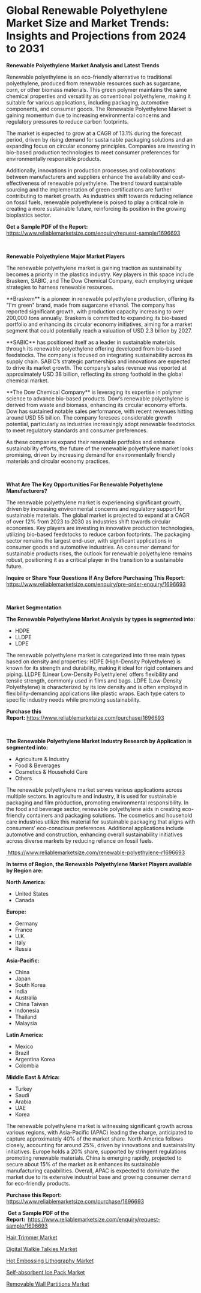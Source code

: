 <p><h1>Global Renewable Polyethylene Market Size and Market Trends: Insights and Projections from 2024 to 2031</h1></p><p><strong>Renewable Polyethylene Market Analysis and Latest Trends</strong></p>
<p><p>Renewable polyethylene is an eco-friendly alternative to traditional polyethylene, produced from renewable resources such as sugarcane, corn, or other biomass materials. This green polymer maintains the same chemical properties and versatility as conventional polyethylene, making it suitable for various applications, including packaging, automotive components, and consumer goods. The Renewable Polyethylene Market is gaining momentum due to increasing environmental concerns and regulatory pressures to reduce carbon footprints.</p><p>The market is expected to grow at a CAGR of 13.1% during the forecast period, driven by rising demand for sustainable packaging solutions and an expanding focus on circular economy principles. Companies are investing in bio-based production technologies to meet consumer preferences for environmentally responsible products. </p><p>Additionally, innovations in production processes and collaborations between manufacturers and suppliers enhance the availability and cost-effectiveness of renewable polyethylene. The trend toward sustainable sourcing and the implementation of green certifications are further contributing to market growth. As industries shift towards reducing reliance on fossil fuels, renewable polyethylene is poised to play a critical role in creating a more sustainable future, reinforcing its position in the growing bioplastics sector.</p></p>
<p><strong>Get a Sample PDF of the Report:&nbsp;</strong> <a href="https://www.reliablemarketsize.com/enquiry/request-sample/1696693?utm_campaign=1564&utm_medium=2&utm_source=Github&utm_content=ia&utm_term=30102024&utm_id=renewable-polyethylene">https://www.reliablemarketsize.com/enquiry/request-sample/1696693</a></p>
<p>&nbsp;</p>
<p><strong>Renewable Polyethylene Major Market Players</strong></p>
<p><p>The renewable polyethylene market is gaining traction as sustainability becomes a priority in the plastics industry. Key players in this space include Braskem, SABIC, and The Dow Chemical Company, each employing unique strategies to harness renewable resources.</p><p>**Braskem** is a pioneer in renewable polyethylene production, offering its "I'm green" brand, made from sugarcane ethanol. The company has reported significant growth, with production capacity increasing to over 200,000 tons annually. Braskem is committed to expanding its bio-based portfolio and enhancing its circular economy initiatives, aiming for a market segment that could potentially reach a valuation of USD 2.3 billion by 2027.</p><p>**SABIC** has positioned itself as a leader in sustainable materials through its renewable polyethylene offering developed from bio-based feedstocks. The company is focused on integrating sustainability across its supply chain. SABIC’s strategic partnerships and innovations are expected to drive its market growth. The company’s sales revenue was reported at approximately USD 38 billion, reflecting its strong foothold in the global chemical market.</p><p>**The Dow Chemical Company** is leveraging its expertise in polymer science to advance bio-based products. Dow’s renewable polyethylene is derived from waste and biomass, enhancing its circular economy efforts. Dow has sustained notable sales performance, with recent revenues hitting around USD 55 billion. The company foresees considerable growth potential, particularly as industries increasingly adopt renewable feedstocks to meet regulatory standards and consumer preferences.</p><p>As these companies expand their renewable portfolios and enhance sustainability efforts, the future of the renewable polyethylene market looks promising, driven by increasing demand for environmentally friendly materials and circular economy practices.</p></p>
<p>&nbsp;</p>
<p><strong>What Are The Key Opportunities For Renewable Polyethylene Manufacturers?</strong></p>
<p><p>The renewable polyethylene market is experiencing significant growth, driven by increasing environmental concerns and regulatory support for sustainable materials. The global market is projected to expand at a CAGR of over 12% from 2023 to 2030 as industries shift towards circular economies. Key players are investing in innovative production technologies, utilizing bio-based feedstocks to reduce carbon footprints. The packaging sector remains the largest end-user, with significant applications in consumer goods and automotive industries. As consumer demand for sustainable products rises, the outlook for renewable polyethylene remains robust, positioning it as a critical player in the transition to a sustainable future.</p></p>
<p><strong>Inquire or Share Your Questions If Any Before Purchasing This Report:</strong> <a href="https://www.reliablemarketsize.com/enquiry/pre-order-enquiry/1696693?utm_campaign=1564&utm_medium=2&utm_source=Github&utm_content=ia&utm_term=30102024&utm_id=renewable-polyethylene">https://www.reliablemarketsize.com/enquiry/pre-order-enquiry/1696693</a></p>
<p>&nbsp;</p>
<p><strong>Market Segmentation</strong></p>
<p><strong>The Renewable Polyethylene Market Analysis by types is segmented into:</strong></p>
<p><ul><li>HDPE</li><li>LLDPE</li><li>LDPE</li></ul></p>
<p><p>The renewable polyethylene market is categorized into three main types based on density and properties: HDPE (High-Density Polyethylene) is known for its strength and durability, making it ideal for rigid containers and piping. LLDPE (Linear Low-Density Polyethylene) offers flexibility and tensile strength, commonly used in films and bags. LDPE (Low-Density Polyethylene) is characterized by its low density and is often employed in flexibility-demanding applications like plastic wraps. Each type caters to specific industry needs while promoting sustainability.</p></p>
<p><strong>Purchase this Report:&nbsp;</strong><a href="https://www.reliablemarketsize.com/purchase/1696693?utm_campaign=1564&utm_medium=2&utm_source=Github&utm_content=ia&utm_term=30102024&utm_id=renewable-polyethylene">https://www.reliablemarketsize.com/purchase/1696693</a></p>
<p>&nbsp;</p>
<p><strong>The Renewable Polyethylene Market Industry Research by Application is segmented into:</strong></p>
<p><ul><li>Agriculture & Industry</li><li>Food & Beverages</li><li>Cosmetics & Household Care</li><li>Others</li></ul></p>
<p><p>The renewable polyethylene market serves various applications across multiple sectors. In agriculture and industry, it is used for sustainable packaging and film production, promoting environmental responsibility. In the food and beverage sector, renewable polyethylene aids in creating eco-friendly containers and packaging solutions. The cosmetics and household care industries utilize this material for sustainable packaging that aligns with consumers' eco-conscious preferences. Additional applications include automotive and construction, enhancing overall sustainability initiatives across diverse markets by reducing reliance on fossil fuels.</p></p>
<p><a href="https://www.reliablemarketsize.com/renewable-polyethylene-r1696693?utm_campaign=1564&utm_medium=2&utm_source=Github&utm_content=ia&utm_term=30102024&utm_id=renewable-polyethylene">&nbsp;https://www.reliablemarketsize.com/renewable-polyethylene-r1696693</a></p>
<p><strong>In terms of Region, the Renewable Polyethylene Market Players available by Region are:</strong></p>
<p>
    <p> <strong> North America: </strong>
        <ul>
            <li>United States</li>
            <li>Canada</li>
        </ul>
        </p> 
    <p> <strong> Europe: </strong>
        <ul>
            <li>Germany</li>
            <li>France</li>
            <li>U.K.</li>
            <li>Italy</li>
            <li>Russia</li>
        </ul>
        </p> 
    <p> <strong> Asia-Pacific: </strong>
        <ul>
            <li>China</li>
            <li>Japan</li>
            <li>South Korea</li>
            <li>India</li>
            <li>Australia</li>
            <li>China Taiwan</li>
            <li>Indonesia</li>
            <li>Thailand</li>
            <li>Malaysia</li>
        </ul>
        </p> 
    <p> <strong> Latin America: </strong>
        <ul>
            <li>Mexico</li>
            <li>Brazil</li>
            <li>Argentina Korea</li>
            <li>Colombia</li>
        </ul>
        </p> 
    <p> <strong> Middle East & Africa: </strong>
        <ul>
            <li>Turkey</li>
            <li>Saudi</li>
            <li>Arabia</li>
            <li>UAE</li>
            <li>Korea</li>
        </ul>
    </p>
    </p>
<p><p>The renewable polyethylene market is witnessing significant growth across various regions, with Asia-Pacific (APAC) leading the charge, anticipated to capture approximately 40% of the market share. North America follows closely, accounting for around 25%, driven by innovations and sustainability initiatives. Europe holds a 20% share, supported by stringent regulations promoting renewable materials. China is emerging rapidly, projected to secure about 15% of the market as it enhances its sustainable manufacturing capabilities. Overall, APAC is expected to dominate the market due to its extensive industrial base and growing consumer demand for eco-friendly products.</p></p>
<p><strong>Purchase this Report: </strong><a href="https://www.reliablemarketsize.com/purchase/1696693?utm_campaign=1564&utm_medium=2&utm_source=Github&utm_content=ia&utm_term=30102024&utm_id=renewable-polyethylene">https://www.reliablemarketsize.com/purchase/1696693</a></p>
<p>&nbsp;<strong>Get a Sample PDF of the Report:&nbsp;&nbsp;</strong><a href="https://www.reliablemarketsize.com/enquiry/request-sample/1696693?utm_campaign=1564&utm_medium=2&utm_source=Github&utm_content=ia&utm_term=30102024&utm_id=renewable-polyethylene">https://www.reliablemarketsize.com/enquiry/request-sample/1696693</a></p>
<p><strong></strong></p>
<p><p><a href="https://www.linkedin.com/pulse/hair-trimmer-market-outlook-share-analysis-growth-trends-forecasts-qoeic?utm_campaign=1564&utm_medium=2&utm_source=Github&utm_content=ia&utm_term=30102024&utm_id=renewable-polyethylene">Hair Trimmer Market</a></p><p><a href="https://www.linkedin.com/pulse/digital-walkie-talkies-spectrum-usage-patterns-sector-evolution-jifjc?utm_campaign=1564&utm_medium=2&utm_source=Github&utm_content=ia&utm_term=30102024&utm_id=renewable-polyethylene">Digital Walkie Talkies Market</a></p><p><a href="https://www.linkedin.com/pulse/hot-embossing-lithography-industry-sector-market-dynamics-future-ndbuf?utm_campaign=1564&utm_medium=2&utm_source=Github&utm_content=ia&utm_term=30102024&utm_id=renewable-polyethylene">Hot Embossing Lithography Market</a></p><p><a href="https://github.com/DixieGrimes/Market-Research-Report-List-1/blob/main/self-absorbent-ice-pack-market.md?utm_campaign=1564&utm_medium=2&utm_source=Github&utm_content=ia&utm_term=30102024&utm_id=renewable-polyethylene">Self-absorbent Ice Pack Market</a></p><p><a href="https://www.linkedin.com/pulse/investment-opportunities-removable-wall-partitions-sector-risk-qf2xf?utm_campaign=1564&utm_medium=2&utm_source=Github&utm_content=ia&utm_term=30102024&utm_id=renewable-polyethylene">Removable Wall Partitions Market</a></p></p>